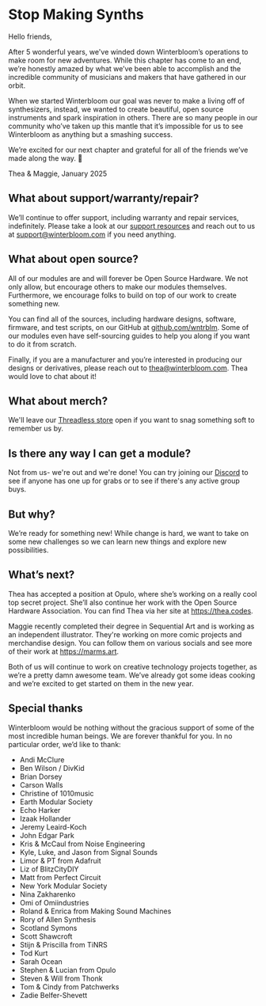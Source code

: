 # Stop Making Synths

Hello friends,

After 5 wonderful years, we've winded down Winterbloom’s operations to make room for new adventures. While this chapter has come to an end, we’re honestly amazed by what we’ve been able to accomplish and the incredible community of musicians and makers that have gathered in our orbit.

When we started Winterbloom our goal was never to make a living off of synthesizers, instead, we wanted to create beautiful, open source instruments and spark inspiration in others. There are so many people in our community who’ve taken up this mantle that it’s impossible for us to see Winterbloom as anything but a smashing success.

We’re excited for our next chapter and grateful for all of the friends we’ve made along the way. 🙂

Thea & Maggie,
January 2025

## What about support/warranty/repair?

We’ll continue to offer support, including warranty and repair services, indefinitely. Please take a look at our [support resources](./support.md) and reach out to us at [support@winterbloom.com](mailto:support@winterbloom.com) if you need anything.

## What about open source?

All of our modules are and will forever be Open Source Hardware. We not only allow, but encourage others to make our modules themselves. Furthermore, we encourage folks to build on top of our work to create something new.

You can find all of the sources, including hardware designs, software, firmware, and test scripts, on our GitHub at [github.com/wntrblm](https://github.com/wntrblm). Some of our modules even have self-sourcing guides to help you along if you want to do it from scratch.

Finally, if you are a manufacturer and you’re interested in producing our designs or derivatives, please reach out to [thea@winterbloom.com](mailto:support@winterbloom.com). Thea would love to chat about it!

## What about merch?

We'll leave our [Threadless store](./merch.md) open if you want to snag something soft to remember us by.

## Is there any way I can get a module?

Not from us- we're out and we're done! You can try joining our [Discord](https://discord.gg/UpfqghQ) to see if anyone has one up for grabs or to see if there's any active group buys.

## But why?

We’re ready for something new! While change is hard, we want to take on some new challenges so we can learn new things and explore new possibilities.

## What’s next?

Thea has accepted a position at Opulo, where she’s working on a really cool top secret project. She’ll also continue her work with the Open Source Hardware Association. You can find Thea via her site at https://thea.codes.

Maggie recently completed their degree in Sequential Art and is working as an independent illustrator. They're working on more comic projects and merchandise design. You can follow them on various socials and see more of their work at https://marms.art.

Both of us will continue to work on creative technology projects together, as we’re a pretty damn awesome team. We’ve already got some ideas cooking and we’re excited to get started on them in the new year.

## Special thanks

Winterbloom would be nothing without the gracious support of some of the most incredible human beings. We are forever thankful for you. In no particular order, we’d like to thank:

- Andi McClure
- Ben Wilson / DivKid
- Brian Dorsey
- Carson Walls
- Christine of 1010music
- Earth Modular Society
- Echo Harker
- Izaak Hollander
- Jeremy Leaird-Koch
- John Edgar Park
- Kris & McCaul from Noise Engineering
- Kyle, Luke, and Jason from Signal Sounds
- Limor & PT from Adafruit
- Liz of BlitzCityDIY
- Matt from Perfect Circuit
- New York Modular Society
- Nina Zakharenko
- Omi of Omiindustries
- Roland & Enrica from Making Sound Machines
- Rory of Allen Synthesis
- Scotland Symons
- Scott Shawcroft
- Stijn & Priscilla from TiNRS
- Tod Kurt
- Sarah Ocean
- Stephen & Lucian from Opulo
- Steven & Will from Thonk
- Tom & Cindy from Patchwerks
- Zadie Belfer-Shevett
